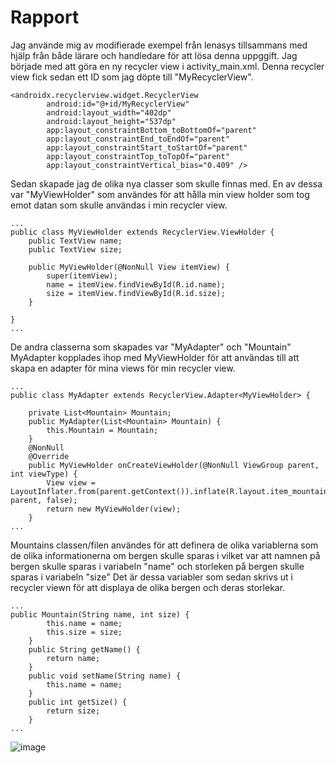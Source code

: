 
# Rapport
Jag använde mig av modifierade exempel från lenasys tillsammans med hjälp från både lärare och handledare
för att lösa denna uppggift. Jag började med att göra en ny recycler view i activity_main.xml. Denna recycler view fick sedan ett
ID som jag döpte till "MyRecyclerView". 
```
<androidx.recyclerview.widget.RecyclerView
        android:id="@+id/MyRecyclerView"
        android:layout_width="402dp"
        android:layout_height="537dp"
        app:layout_constraintBottom_toBottomOf="parent"
        app:layout_constraintEnd_toEndOf="parent"
        app:layout_constraintStart_toStartOf="parent"
        app:layout_constraintTop_toTopOf="parent"
        app:layout_constraintVertical_bias="0.409" />
```
Sedan skapade jag de olika nya classer som skulle finnas med. 
En av dessa var "MyViewHolder" som användes för att hålla min view holder som tog emot datan som skulle
användas i min recycler view.
```
...
public class MyViewHolder extends RecyclerView.ViewHolder {
    public TextView name;
    public TextView size;

    public MyViewHolder(@NonNull View itemView) {
        super(itemView);
        name = itemView.findViewById(R.id.name);
        size = itemView.findViewById(R.id.size);
    }

}
...
```
De andra classerna som skapades var "MyAdapter" och "Mountain"
MyAdapter kopplades ihop med MyViewHolder för att användas till att skapa en adapter för mina views 
för min recycler view.
```
...
public class MyAdapter extends RecyclerView.Adapter<MyViewHolder> {

    private List<Mountain> Mountain;
    public MyAdapter(List<Mountain> Mountain) {
        this.Mountain = Mountain;
    }
    @NonNull
    @Override
    public MyViewHolder onCreateViewHolder(@NonNull ViewGroup parent, int viewType) {
        View view = LayoutInflater.from(parent.getContext()).inflate(R.layout.item_mountain, parent, false);
        return new MyViewHolder(view);
    }
...
```
Mountains classen/filen användes för att definera de olika variablerna som de olika informationerna
om bergen skulle sparas i vilket var att namnen på bergen skulle sparas i variabeln "name"
och storleken på bergen skulle sparas i variabeln "size" Det är dessa variabler som sedan skrivs ut
i recycler viewn för att displaya de olika bergen och deras storlekar. 
```
...
public Mountain(String name, int size) {
        this.name = name;
        this.size = size;
    }
    public String getName() {
        return name;
    }
    public void setName(String name) {
        this.name = name;
    }
    public int getSize() {
        return size;
    }
...
```






![image](https://github.com/a22alfna/mobileapp-programming-networking/assets/129264882/72840b3b-129b-4e5b-98dc-761112e7f1c2)
